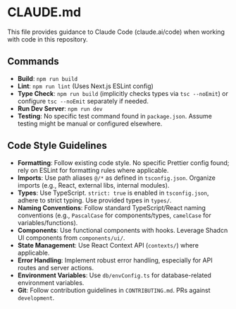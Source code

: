# CLAUDE.md

This file provides guidance to Claude Code (claude.ai/code) when working with code in this repository.

## Commands

- **Build**: `npm run build`
- **Lint**: `npm run lint` (Uses Next.js ESLint config)
- **Type Check**: `npm run build` (implicitly checks types via `tsc --noEmit`) or configure `tsc --noEmit` separately if needed.
- **Run Dev Server**: `npm run dev`
- **Testing**: No specific test command found in `package.json`. Assume testing might be manual or configured elsewhere.

## Code Style Guidelines

- **Formatting**: Follow existing code style. No specific Prettier config found; rely on ESLint for formatting rules where applicable.
- **Imports**: Use path aliases `@/*` as defined in `tsconfig.json`. Organize imports (e.g., React, external libs, internal modules).
- **Types**: Use TypeScript. `strict: true` is enabled in `tsconfig.json`, adhere to strict typing. Use provided types in `types/`.
- **Naming Conventions**: Follow standard TypeScript/React naming conventions (e.g., `PascalCase` for components/types, `camelCase` for variables/functions).
- **Components**: Use functional components with hooks. Leverage Shadcn UI components from `components/ui/`.
- **State Management**: Use React Context API (`contexts/`) where applicable.
- **Error Handling**: Implement robust error handling, especially for API routes and server actions.
- **Environment Variables**: Use `db/envConfig.ts` for database-related environment variables.
- **Git**: Follow contribution guidelines in `CONTRIBUTING.md`. PRs against `development`.
